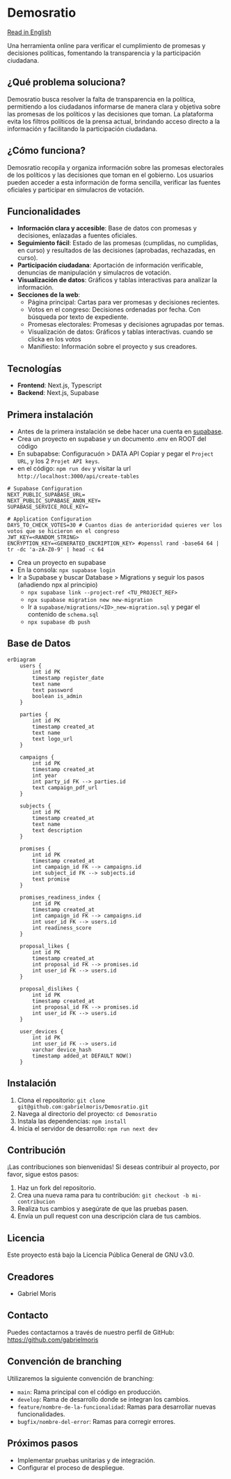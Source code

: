 # Demosratio

[Read in English](README.en.md)

Una herramienta online para verificar el cumplimiento de promesas y decisiones políticas, fomentando la transparencia y la participación ciudadana.

## ¿Qué problema soluciona?

Demosratio busca resolver la falta de transparencia en la política, permitiendo a los ciudadanos informarse de manera clara y objetiva sobre las promesas de los políticos y las decisiones que toman. La plataforma evita los filtros políticos de la prensa actual, brindando acceso directo a la información y facilitando la participación ciudadana.

## ¿Cómo funciona?

Demosratio recopila y organiza información sobre las promesas electorales de los políticos y las decisiones que toman en el gobierno. Los usuarios pueden acceder a esta información de forma sencilla, verificar las fuentes oficiales y participar en simulacros de votación.

## Funcionalidades

- **Información clara y accesible**: Base de datos con promesas y decisiones, enlazadas a fuentes oficiales.
- **Seguimiento fácil**: Estado de las promesas (cumplidas, no cumplidas, en curso) y resultados de las decisiones (aprobadas, rechazadas, en curso).
- **Participación ciudadana**: Aportación de información verificable, denuncias de manipulación y simulacros de votación.
- **Visualización de datos**: Gráficos y tablas interactivas para analizar la información.
- **Secciones de la web**:
  - Página principal: Cartas para ver promesas y decisiones recientes.
  - Votos en el congreso: Decisiones ordenadas por fecha. Con búsqueda por texto de expediente.
  - Promesas electorales: Promesas y decisiones agrupadas por temas.
  - Visualización de datos: Gráficos y tablas interactivas. cuando se clicka en los votos
  - Manifiesto: Información sobre el proyecto y sus creadores.

## Tecnologías

- **Frontend**: Next.js, Typescript
- **Backend**: Next.js, Supabase

## Primera instalación

- Antes de la primera instalación se debe hacer una cuenta en [supabase](https://supabase.com/).
- Crea un proyecto en supabase y un documento .env en ROOT del código
- En subapabse: Configuracuón > DATA API Copiar y pegar el `Project URL`, y los 2 `Projet API keys`.
- en el código: `npm run dev` y visitar la url `http://localhost:3000/api/create-tables`

```
# Supabase Configuration
NEXT_PUBLIC_SUPABASE_URL=
NEXT_PUBLIC_SUPABASE_ANON_KEY=
SUPABASE_SERVICE_ROLE_KEY=

# Application Configuration
DAYS_TO_CHECK_VOTES=30 # Cuantos dias de anterioridad quieres ver los votos que se hicieron en el congreso
JWT_KEY=<RANDOM_STRING>
ENCRYPTION_KEY=<GENERATED_ENCRIPTION_KEY> #openssl rand -base64 64 | tr -dc 'a-zA-Z0-9' | head -c 64

```

- Crea un proyecto en supabase
- En la consola: `npx supabase login`
- Ir a Supabase y buscar Database > Migrations y seguir los pasos (añadiendo npx al principio)
  - `npx supabase link --project-ref <TU_PROJECT_REF>`
  - `npx supabase migration new new-migration`
  - Ir a `supabase/migrations/<ID>_new-migration.sql` y pegar el contenido de `schema.sql`
  - `npx supabase db push`

## Base de Datos

```mermaid
erDiagram
    users {
        int id PK
        timestamp register_date
        text name
        text password
        boolean is_admin
    }

    parties {
        int id PK
        timestamp created_at
        text name
        text logo_url
    }

    campaigns {
        int id PK
        timestamp created_at
        int year
        int party_id FK --> parties.id
        text campaign_pdf_url
    }

    subjects {
        int id PK
        timestamp created_at
        text name
        text description
    }

    promises {
        int id PK
        timestamp created_at
        int campaign_id FK --> campaigns.id
        int subject_id FK --> subjects.id
        text promise
    }

    promises_readiness_index {
        int id PK
        timestamp created_at
        int campaign_id FK --> campaigns.id
        int user_id FK --> users.id
        int readiness_score
    }

    proposal_likes {
        int id PK
        timestamp created_at
        int proposal_id FK --> promises.id
        int user_id FK --> users.id
    }

    proposal_dislikes {
        int id PK
        timestamp created_at
        int proposal_id FK --> promises.id
        int user_id FK --> users.id
    }

    user_devices {
        int id PK
        int user_id FK --> users.id
        varchar device_hash
        timestamp added_at DEFAULT NOW()
    }
```

## Instalación

1.  Clona el repositorio: `git clone git@github.com:gabrielmoris/Demosratio.git`
2.  Navega al directorio del proyecto: `cd Demosratio`
3.  Instala las dependencias: `npm install`
4.  Inicia el servidor de desarrollo: `npm run next dev`

## Contribución

¡Las contribuciones son bienvenidas! Si deseas contribuir al proyecto, por favor, sigue estos pasos:

1.  Haz un fork del repositorio.
2.  Crea una nueva rama para tu contribución: `git checkout -b mi-contribucion`
3.  Realiza tus cambios y asegúrate de que las pruebas pasen.
4.  Envía un pull request con una descripción clara de tus cambios.

## Licencia

Este proyecto está bajo la Licencia Pública General de GNU v3.0.

## Creadores

- Gabriel Moris

## Contacto

Puedes contactarnos a través de nuestro perfil de GitHub: <https://github.com/gabrielmoris>

## Convención de branching

Utilizaremos la siguiente convención de branching:

- `main`: Rama principal con el código en producción.
- `develop`: Rama de desarrollo donde se integran los cambios.
- `feature/nombre-de-la-funcionalidad`: Ramas para desarrollar nuevas funcionalidades.
- `bugfix/nombre-del-error`: Ramas para corregir errores.

## Próximos pasos

- Implementar pruebas unitarias y de integración.
- Configurar el proceso de despliegue.
